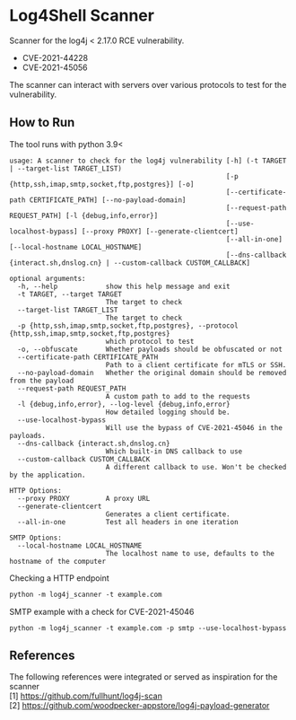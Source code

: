 # Log4Shell Scanner

Scanner for the log4j < 2.17.0 RCE vulnerability.
* CVE-2021-44228
* CVE-2021-45056

The scanner can interact with servers over various protocols to test for the vulnerability.

## How to Run
The tool runs with python 3.9<
```Help menu
usage: A scanner to check for the log4j vulnerability [-h] (-t TARGET | --target-list TARGET_LIST)
                                                      [-p {http,ssh,imap,smtp,socket,ftp,postgres}] [-o]
                                                      [--certificate-path CERTIFICATE_PATH] [--no-payload-domain]
                                                      [--request-path REQUEST_PATH] [-l {debug,info,error}]
                                                      [--use-localhost-bypass] [--proxy PROXY] [--generate-clientcert]
                                                      [--all-in-one] [--local-hostname LOCAL_HOSTNAME]
                                                      [--dns-callback {interact.sh,dnslog.cn} | --custom-callback CUSTOM_CALLBACK]

optional arguments:
  -h, --help            show this help message and exit
  -t TARGET, --target TARGET
                        The target to check
  --target-list TARGET_LIST
                        The target to check
  -p {http,ssh,imap,smtp,socket,ftp,postgres}, --protocol {http,ssh,imap,smtp,socket,ftp,postgres}
                        which protocol to test
  -o, --obfuscate       Whether payloads should be obfuscated or not
  --certificate-path CERTIFICATE_PATH
                        Path to a client certificate for mTLS or SSH.
  --no-payload-domain   Whether the original domain should be removed from the payload
  --request-path REQUEST_PATH
                        A custom path to add to the requests
  -l {debug,info,error}, --log-level {debug,info,error}
                        How detailed logging should be.
  --use-localhost-bypass
                        Will use the bypass of CVE-2021-45046 in the payloads.
  --dns-callback {interact.sh,dnslog.cn}
                        Which built-in DNS callback to use
  --custom-callback CUSTOM_CALLBACK
                        A different callback to use. Won't be checked by the application.

HTTP Options:
  --proxy PROXY         A proxy URL
  --generate-clientcert
                        Generates a client certificate.
  --all-in-one          Test all headers in one iteration

SMTP Options:
  --local-hostname LOCAL_HOSTNAME
                        The localhost name to use, defaults to the hostname of the computer
```
Checking a HTTP endpoint
```Default HTTP scanner
python -m log4j_scanner -t example.com
```
SMTP example with a check for CVE-2021-45046
```SMTP example
python -m log4j_scanner -t example.com -p smtp --use-localhost-bypass
```


## References
The following references were integrated or served as inspiration for the scanner  
[1] https://github.com/fullhunt/log4j-scan  
[2] https://github.com/woodpecker-appstore/log4j-payload-generator
